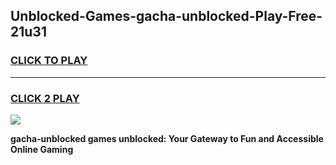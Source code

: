 
## Unblocked-Games-gacha-unblocked-Play-Free-21u31
<h3>
<a href="https://premium76.site?title=gacha-unblocked&ref=20M">CLICK TO PLAY</a></h3>
<hr>

<h3>
<a href="https://premium76.site?title=gacha-unblocked&ref=20M">CLICK 2 PLAY</a>
  
</h3>

<a href="https://premium76.site?title=gacha-unblocked&ref=19M"><img src="https://clearcache.store/games.png"></a>


**gacha-unblocked games unblocked: Your Gateway to Fun and Accessible Online Gaming**
